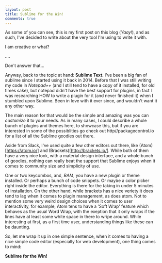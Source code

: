 ```yaml
---
layout: post
title: Sublime for the Win!
comments: true
---
```


As some of you can see, this is my first post on this blog (_Yaay!_), and as such, I've decided to write about the very tool I'm using to write it with.  

I am creative or what?  

....  

Don't answer that...  

Anyway, back to the topic at hand: **Sublime Text**. I've been a big fan of sublime since I started using it back in 2014. Before that I was still writing my code in *Notepad++* (and I still tend to have a copy of it installed, for old times sake), but notepad didn't have the best support for plugins, in fact I was researching HOW to write a  plugin for it (and never finished it) when I stumbled upon Sublime. Been in love with it ever since, and wouldn't want it any other way.  

The main reason for that would be the simple and amazing was you can _customize_ it to your needs. As in many cases, I could describe a whole bunch of plugins and themes here, to showcase this, but if you are interested in some of the possiblities go check out http//packagecontrol.io for a list of all the Sublime goodies out there.  

Aside from Slack, I've used quite a few other editors out there, like (Atom)[https://atom.io/] and (Brackets)[http://brackets.io/]. While both of them have a very nice look, with a material design interface, and a whole bunch of goodies, nothing can really beat the support that Sublime enjoys when it comes to community size and simplicity of use.  

One or two keycombos, and, _BAM_, you have a new plugin or theme installed. Or perhaps a bunch of code snippets. Or maybe a color picker right inside the editor. Everything is there for the taking in under 5 minutes of installation. On the other hand, while brackets has a nice veriety it does tend to lag when it comes to plugin management, as does atom. Not to mention some very weird design choices when it comes to user interactivity, for example, Atom tens to have a 'Soft Wrap' feature which behaves as the usual Word Wrap, with the exeption that it only wraps if the lines have at least some white space in there to wripe around. While interesting at first, as a first time user, understanding things like these can be daunting.  

So, let me wrap it up in one simple sentence, when it comes to having a nice simple code editor (especially for web development), one thing comes to mind:   

**Sublime for the Win!**
